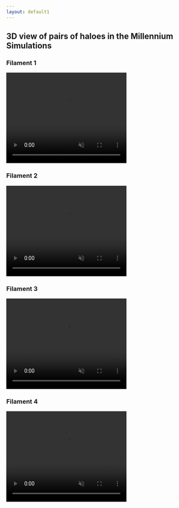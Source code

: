 ```yaml
---
layout: default1
---
```


## 3D view of pairs of haloes in the Millennium Simulations

### Filament 1
<video width='320' height='240' muted controls>
    <source src="{{ site.my-media-path }}/Filament_15366.mp4" type="video/mp4">
</video>

### Filament 2
<video width='320' height='240' muted controls>
    <source src="{{ site.my-media-path }}/Filament_31267.mp4" type="video/mp4">
</video>

### Filament 3
<video width='320' height='240' muted controls>
    <source src="{{ site.my-media-path }}/Filament_2355.mp4" type="video/mp4">
</video>

### Filament 4
<video width='320' height='240' muted controls>
    <source src="{{ site.my-media-path }}/Filament_27901.mp4" type="video/mp4">
</video>